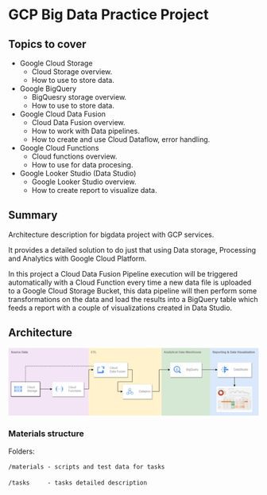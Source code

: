 # GCP Big Data Practice Project

## Topics to cover
- Google Cloud Storage
  - Cloud Storage overview.
  - How to use to store data.
- Google BigQuery
  - BigQuesry storage overview. 
  - How to use to store data.
- Google Cloud Data Fusion
  - Cloud Data Fusion overview.
  - How to work with Data pipelines.
  - How to create and use Cloud Dataflow, error handling.
- Google Cloud Functions
  - Cloud functions overview.
  - How to use for data procesing.
- Google Looker Studio (Data Studio)
  - Google Looker Studio overview.
  - How to create report to visualize data.

## Summary
Architecture description for bigdata project with GCP services.

It provides a detailed solution to do just that using Data storage, Processing and Analytics with Google Cloud Platform.

In this project a Cloud Data Fusion Pipeline execution will be triggered automatically with a Cloud Function every time a new data file is uploaded to a Google Cloud Storage Bucket, this data pipeline will then perform some transformations on the data and load the results into a BigQuery table which feeds a report with a couple of visualizations created in Data Studio.

## Architecture
![gcp-practice drawio](./tasks/media/image59.png)

### Materials structure

Folders:

    /materials - scripts and test data for tasks

    /tasks     - tasks detailed description

